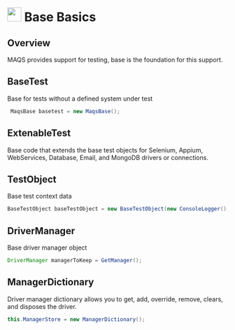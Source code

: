 # <img src="resources/maqslogo.ico" height="32" width="32"> Base Basics

## Overview
MAQS provides support for testing, base is the foundation for this support.  

## BaseTest
 Base for tests without a defined system under test
 ```java
  MaqsBase basetest = new MaqsBase();
 ```

## ExtenableTest
Base code that extends the base test objects for Selenium, Appium, WebServices, Database, Email, and MongoDB drivers or connections.

## TestObject
Base test context data
```java
BaseTestObject baseTestObject = new BaseTestObject(new ConsoleLogger(), string.Empty);
```

## DriverManager
Base driver manager object
```java
DriverManager managerToKeep = GetManager();
```

## ManagerDictionary
 Driver manager dictionary allows you to get, add, override, remove, clears, and disposes the driver. 
 ```java
 this.ManagerStore = new ManagerDictionary();
 ```